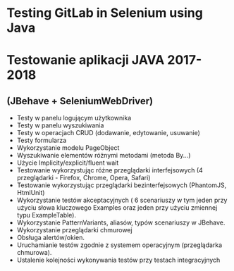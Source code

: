 # Testing GitLab in Selenium using Java

# Testowanie aplikacji JAVA 2017-2018
## (JBehave + SeleniumWebDriver) 

-  Testy w panelu logującym użytkownika
-  Testy w panelu wyszukiwania
-  Testy w operacjach CRUD (dodawanie, edytowanie, usuwanie)
-  Testy  formularza
-  Wykorzystanie modelu PageObject 
-  Wyszukiwanie elementów różnymi metodami (metoda By...)
-  Użycie Implicity/explicit/fluent wait
-  Testowanie wykorzystując różne przeglądarki interfejsowych (4 przeglądarki - Firefox, Chrome, Opera, Safari)
-  Testowanie wykorzystując przeglądarki bezinterfejsowych (PhantomJS, HtmlUnit)
-  Wykorzystanie testów akceptacyjnych ( 6 scenariuszy w tym jeden przy użyciu słowa kluczowego Examples oraz jeden przy użyciu zmiennej typu ExampleTable).
-  Wykorzystanie PatternVariants, aliasów, typów scenariuszy w JBehave.
-  Wykorzystanie przeglądarki chmurowej
-  Obsługa alertów/okien.
-  Uruchamianie testów zgodnie z systemem operacyjnym (przeglądarka chmurowa).
-  Ustalenie kolejności wykonywania testów przy testach integracyjnych
